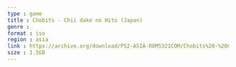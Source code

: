 ```yaml
---
type : game
title : Chobits - Chii dake no Hito (Japan)
genre : 
format : iso
region : asia
link : https://archive.org/download/PS2-ASIA-ROMS321COM/Chobits%20-%20Chii%20dake%20no%20Hito%20%28Japan%29.7z
size : 1.5GB
---
```

